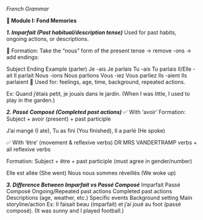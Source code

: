 *French Grammar*
  
**📘 Module I: Fond Memories**

***1. Imparfait (Past habitual/description tense)***
Used for past habits, ongoing actions, or descriptions.

🔧 Formation:
Take the “nous” form of the present tense → remove -ons → add endings:

Subject	Ending	Example (parler)
Je	-ais	Je parlais
Tu	-ais	Tu parlais
Il/Elle	-ait	Il parlait
Nous	-ions	Nous parlions
Vous	-iez	Vous parliez
Ils	-aient	Ils parlaient
🎯 Used for: feelings, age, time, background, repeated actions.

Ex: Quand j’étais petit, je jouais dans le jardin.
(When I was little, I used to play in the garden.)

***2. Passé Composé (Completed past actions)***
✅ With ‘avoir’
Formation: Subject + avoir (present) + past participle

J’ai mangé (I ate), Tu as fini (You finished), Il a parlé (He spoke)

✅ With ‘être’ (movement & reflexive verbs)
DR MRS VANDERTRAMP verbs + all reflexive verbs

Formation: Subject + être + past participle (must agree in gender/number)

Elle est allée (She went)
Nous nous sommes réveillés (We woke up)

***3. Difference Between Imparfait vs Passé Composé***
Imparfait	Passé Composé
Ongoing/Repeated past actions	Completed past actions
Descriptions (age, weather, etc.)	Specific events
Background setting	Main storyline/action
Ex: Il faisait beau (imparfait) et j’ai joué au foot (passé composé).
(It was sunny and I played football.)
